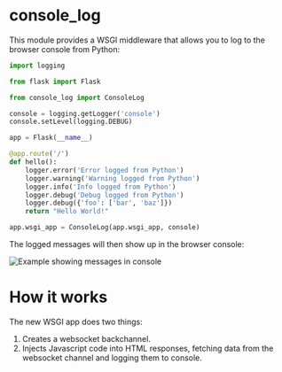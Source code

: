 # console_log #

This module provides a WSGI middleware that allows you to log to the browser console from Python:

```python
import logging

from flask import Flask

from console_log import ConsoleLog

console = logging.getLogger('console')
console.setLevel(logging.DEBUG)

app = Flask(__name__)

@app.route('/')
def hello():
    logger.error('Error logged from Python')
    logger.warning('Warning logged from Python')
    logger.info('Info logged from Python')
    logger.debug('Debug logged from Python')
    logger.debug({'foo': ['bar', 'baz']})
    return "Hello World!"

app.wsgi_app = ConsoleLog(app.wsgi_app, console)
```

The logged messages will then show up in the browser console:

![Example showing messages in console](https://github.com/betodealmeida/consolelog/blob/master/docs/console_log.png)

# How it works #

The new WSGI app does two things:

1. Creates a websocket backchannel.
2. Injects Javascript code into HTML responses, fetching data from the websocket channel and logging them to console.
